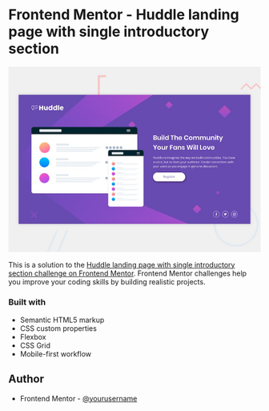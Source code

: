 # Frontend Mentor - Huddle landing page with single introductory section

![Design preview for the Huddle landing page with single introductory section](./design/desktop-preview.jpg)

This is a solution to the [Huddle landing page with single introductory section challenge on Frontend Mentor](https://www.frontendmentor.io/challenges/huddle-landing-page-with-a-single-introductory-section-B_2Wvxgi0). Frontend Mentor challenges help you improve your coding skills by building realistic projects. 


### Built with

- Semantic HTML5 markup
- CSS custom properties
- Flexbox
- CSS Grid
- Mobile-first workflow




## Author

- Frontend Mentor - [@yourusername](https://www.frontendmentor.io/profile/dineshsutihar)


